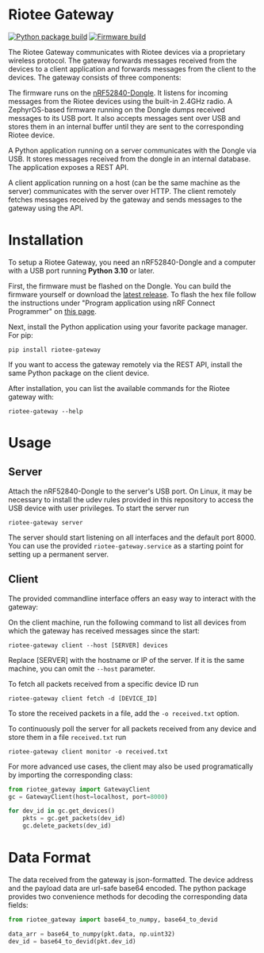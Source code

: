 # Riotee Gateway

[![Python package build](https://github.com/NessieCircuits/Riotee_Gateway/actions/workflows/build-host.yml/badge.svg)](https://github.com/NessieCircuits/Riotee_Gateway/actions/workflows/build-host.yml)
[![Firmware build](https://github.com/NessieCircuits/Riotee_Gateway/actions/workflows/build-firmware.yml/badge.svg)](https://github.com/NessieCircuits/Riotee_Gateway/actions/workflows/build-firmware.yml)

The Riotee Gateway communicates with Riotee devices via a proprietary wireless protocol.
The gateway forwards messages received from the devices to a client application and forwards messages from the client to the devices.
The gateway consists of three components:

The firmware runs on the [nRF52840-Dongle](https://www.nordicsemi.com/Products/Development-hardware/nrf52840-dongle). It listens for incoming messages from the Riotee devices using the built-in 2.4GHz radio.
A ZephyrOS-based firmware running on the Dongle dumps received messages to its USB port.
It also accepts messages sent over USB and stores them in an internal buffer until they are sent to the corresponding Riotee device.

A Python application running on a server communicates with the Dongle via USB.
It stores messages received from the dongle in an internal database.
The application exposes a REST API.

A client application running on a host (can be the same machine as the server) communicates with the server over HTTP.
The client remotely fetches messages received by the gateway and sends messages to the gateway using the API.

# Installation

To setup a Riotee Gateway, you need an nRF52840-Dongle and a computer with a USB port running **Python 3.10** or later.

First, the firmware must be flashed on the Dongle.
You can build the firmware yourself or download the [latest release](https://www.riotee.nessie-circuits.de/artifacts/gateway/latest/zephyr.hex).
To flash the hex file follow the instructions under "Program application using nRF Connect Programmer" on [this page](https://devzone.nordicsemi.com/guides/short-range-guides/b/getting-started/posts/nrf52840-dongle-programming-tutorial).

Next, install the Python application using your favorite package manager.
For pip:
```
pip install riotee-gateway
```

If you want to access the gateway remotely via the REST API, install the same Python package on the client device.

After installation, you can list the available commands for the Riotee gateway with:

```
riotee-gateway --help
```

# Usage

## Server
Attach the nRF52840-Dongle to the server's USB port.
On Linux, it may be necessary to install the udev rules provided in this repository to access the USB device with user privileges.
To start the server run
```
riotee-gateway server
```

The server should start listening on all interfaces and the default port 8000.
You can use the provided `riotee-gateway.service` as a starting point for setting up a permanent server.

## Client

The provided commandline interface offers an easy way to interact with the gateway:

On the client machine, run the following command to list all devices from which the gateway has received messages since the start:
```
riotee-gateway client --host [SERVER] devices
```
Replace [SERVER] with the hostname or IP of the server. If it is the same machine, you can omit the `--host` parameter.

To fetch all packets received from a specific device ID run
```
riotee-gateway client fetch -d [DEVICE_ID]
```
To store the received packets in a file, add the `-o received.txt` option.

To continuously poll the server for all packets received from any device and store them in a file `received.txt` run
```
riotee-gateway client monitor -o received.txt
```

For more advanced use cases, the client may also be used programatically by importing the corresponding class:

```python
from riotee_gateway import GatewayClient
gc = GatewayClient(host=localhost, port=8000)

for dev_id in gc.get_devices()
    pkts = gc.get_packets(dev_id)
    gc.delete_packets(dev_id)
```

# Data Format

The data received from the gateway is json-formatted.
The device address and the payload data are url-safe base64 encoded.
The python package provides two convenience methods for decoding the corresponding data fields:

```python
from riotee_gateway import base64_to_numpy, base64_to_devid

data_arr = base64_to_numpy(pkt.data, np.uint32)
dev_id = base64_to_devid(pkt.dev_id)
```
